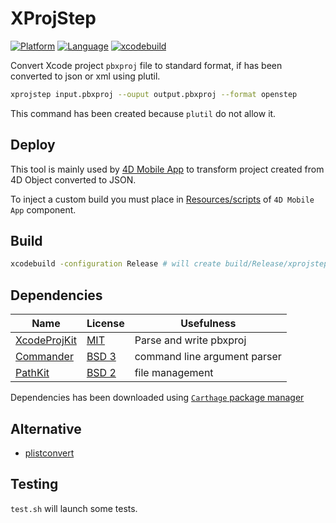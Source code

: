 # XProjStep

[![Platform](http://img.shields.io/badge/platform-macOS-lightgrey.svg?style=flat)](https://developer.apple.com/resources/)
[![Language](http://img.shields.io/badge/language-swift-orange.svg?style=flat)](https://developer.apple.com/swift)
[![xcodebuild](https://github.com/4d/ios-XProjStep/actions/workflows/xcodebuild.yml/badge.svg)](https://github.com/4d/ios-XProjStep/actions/workflows/xcodebuild.yml)

Convert Xcode project `pbxproj` file to standard format, if has been converted to json or xml using plutil.

```bash
xprojstep input.pbxproj --ouput output.pbxproj --format openstep
```

This command has been created because `plutil` do not allow it.

## Deploy

This tool is mainly used by [4D Mobile App](https://github.com/4d/4D-Mobile-App/blob/main/Resources/scripts/) to transform project created from 4D Object converted to JSON.

To inject a custom build you must place in [Resources/scripts](https://github.com/4d/4D-Mobile-App/blob/main/Resources/scripts/) of `4D Mobile App` component.

## Build

```bash
xcodebuild -configuration Release # will create build/Release/xprojstep
```

## Dependencies

| Name | License | Usefulness |
|-|-|-|
| [XcodeProjKit](https://github.com/phimage/XcodeProjKit) | [MIT](https://github.com/phimage/XcodeProjKit/blob/master/LICENSE) | Parse and write pbxproj |
| [Commander](https://github.com/kylef/Commander ) | [BSD 3](https://github.com/kylef/Commander/blob/master/LICENSE) | command line argument parser |
| [PathKit](https://github.com/kylef/PathKit ) | [BSD 2](https://github.com/kylef/PathKit/blob/master/LICENSE.md) | file management |

Dependencies has been downloaded using [`Carthage` package manager](https://github.com/Carthage/Carthage/)

## Alternative

- [plistconvert](https://github.com/phimage/plistconvert)

## Testing

`test.sh` will launch some tests.
